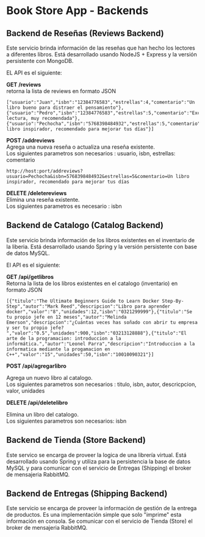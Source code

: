 # Book Store App - Backends

## Backend de Reseñas (Reviews Backend) 

Este servicio brinda información de las reseñas que han hecho los lectores a diferentes libros. Está desarrollado usando NodeJS + Express y la versión persistente con MongoDB.  

EL API es el siguiente:

**GET /reviews**  
retorna la lista de reviews en formato JSON
```
["usuario":"Juan","isbn":"12384776583","estrellas":4,"comentario":"Un libro bueno para distraer el pensamiento"},{"usuario":"Pedro","isbn":"12384776583","estrellas":5,"comentario":"Excelente lectura, muy recomendada"},{"usuario":"Pechocha","isbn":"5768398484932","estrellas":5,"comentario":"Un libro inspirador, recomendado para mejorar tus días"}]
```

**POST /addreviews**   
Agrega una nueva reseña o actualiza una reseña existente.  
Los siguientes parametros son necesarios : usuario, isbn, estrellas: comentario
```
http://host:port/addreviews?usuario=Pechocha&isbn=5768398484932&estrellas=5&comentario=Un libro inspirador, recomendado para mejorar tus días
```

**DELETE /deletereviews**  
Elimina una reseña existente.  
Los siguientes parametros es necesario : isbn


## Backend de Catalogo (Catalog Backend)

Este servicio brinda información de los libros existentes en el inventario de la liberia. Está desarrollado usando Spring y la versión persistente con base de datos MySQL.  

El API es el siguiente:

**GET /api/getlibros**  
Retorna la lista de los libros existentes en el catalogo (inventario) en formato JSON
```
[{"titulo":"The Ultimate Beginners Guide to Learn Docker Step-By-Step","autor":"Mark Reed","descripcion":"Libro para aprender docker","valor":"8","unidades":12,"isbn":"0321299999"},{"titulo":"Se tu propio jefe en 12 meses","autor":"Melinda Emerson","descripcion":"¿Cuántas veces has soñado con abrir tu empresa y ser tu propio jefe? ","valor":"0.5","unidades":900,"isbn":"03213128888"},{"titulo":"El arte de la programacion: introduccion a la informática.","autor":"Leonel Parra","descripcion":"Introduccion a la informatica mediante la progamacion en C++","valor":"15","unidades":50,"isbn":"10010090321"}]
```

**POST /api/agregarlibro**  

Agrega un nuevo libro al catalogo.  
Los siguientes parametros son necesarios : titulo, isbn, autor, descricpcion, valor, unidades

**DELETE /api/deletelibro**  

 Elimina un libro del catalogo.  
Los siguientes parametros son necesarios: isbn

## Backend de Tienda (Store Backend)

Este servico se encarga de proveer la logica de una librería virtual. Está desarrollado usando Spring y utiliza para la persistencia la base de datos MySQL y para comunicar con el servicio de Entregas (Shipping) el broker de mensajeria RabbitMQ.




## Backend de Entregas (Shipping Backend)

Este servicio se encarga de proveer la información de gestión de la entrega de productos. Es una implementación simple que solo "imprime" esta información en consola. Se comunicar con el servicio de Tienda (Store) el broker de mensajeria RabbitMQ.





